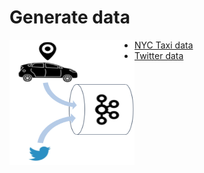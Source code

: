 Generate data
=============


<img align="left" width="200" height="200" src="/img/datasources.png">





- [NYC Taxi data](taxi)
- [Twitter data](twitter)
